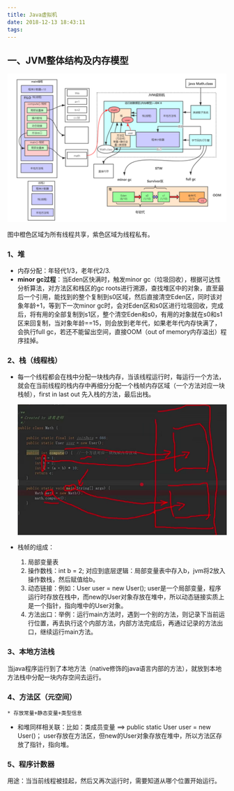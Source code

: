 ```yaml
---
title: Java虚拟机
date: 2018-12-13 18:43:11
tags:
---
```


## 一、**JVM整体结构及内存模型**

![image-20210810184609892](../images/Java虚拟机/image-20210810184609892.png)

<!-- more -->

图中橙色区域为所有线程共享，紫色区域为线程私有。

### 1、堆

* 内存分配：年轻代1/3，老年代2/3.
* **minor gc过程**：当Eden区快满时，触发minor gc（垃圾回收），根据可达性分析算法，对方法区和栈区的gc roots进行溯源，查找堆区中的对象，直至最后一个引用，能找到的整个复制到s0区域，然后直接清空Eden区，同时该对象年龄+1，等到下一次minor gc时，会对Eden区和s0区进行垃圾回收，完成后，将有用的全部复制到s1区，整个清空Eden和s0，有用的对象就在s0和s1区来回复制，当对象年龄==15，则会放到老年代，如果老年代内存快满了，会执行full gc，若还不能留出空间，直接OOM（out of memory内存溢出）程序挂掉。

### 2、栈（线程栈）

* 每一个线程都会在栈中分配一块栈内存，当该线程运行时，每运行一个方法，就会在当前线程的栈内存中再细分分配一个栈帧内存区域（一个方法对应一块栈帧），first in last out 先入栈的方法，最后出栈。

   ![image-20210811102837830](../images/Java虚拟机/image-20210811102837830.png)

* 栈帧的组成： 
  	1. 局部变量表
   	2. 操作数栈：int b = 2;  对应到底层逻辑：局部变量表中存入b，jvm将2放入操作数栈，然后赋值给b。
   	3. 动态链接：例如：User user = new User(); user是一个局部变量，程序运行时存放在栈中，而new的User对象存放在堆中，所以动态链接实质上是一个指针，指向堆中的User对象。
   	4. 方法出口：举例：运行main方法时，遇到一个别的方法，则记录下当前运行位置，再去执行这个内部方法，内部方法完成后，再通过记录的方法出口，继续运行main方法。

### 3、本地方法栈

​	当java程序运行到了本地方法（native修饰的java语言内部的方法），就放到本地方法栈中分配一块内存空间去运行。

### 4、方法区（元空间）

	* 存放常量+静态变量+类型信息
 * 和堆同样相关联：比如：类成员变量 ==>  public static User user = new User()；
   user存放在方法区，但new的User对象存放在堆中，所以方法区存放了指针，指向堆。

### 5、程序计数器

​	用途：当当前线程被挂起，然后又再次运行时，需要知道从哪个位置开始运行。